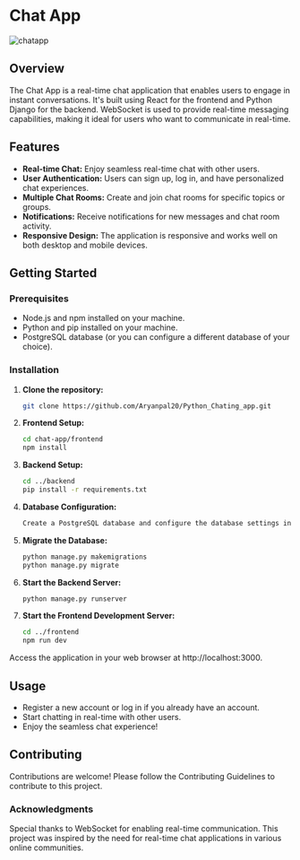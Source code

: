 # Chat App

![chatapp](https://github.com/Aryanpal20/Python_Chating_app/assets/99199495/7f050245-7224-48f7-a16c-c0bd69900906)


## Overview

The Chat App is a real-time chat application that enables users to engage in instant conversations. It's built using React for the frontend and Python Django for the backend. WebSocket is used to provide real-time messaging capabilities, making it ideal for users who want to communicate in real-time.

## Features

- **Real-time Chat:** Enjoy seamless real-time chat with other users.
- **User Authentication:** Users can sign up, log in, and have personalized chat experiences.
- **Multiple Chat Rooms:** Create and join chat rooms for specific topics or groups.
- **Notifications:** Receive notifications for new messages and chat room activity.
- **Responsive Design:** The application is responsive and works well on both desktop and mobile devices.

## Getting Started

### Prerequisites

- Node.js and npm installed on your machine.
- Python and pip installed on your machine.
- PostgreSQL database (or you can configure a different database of your choice).

### Installation

1. **Clone the repository:**

   ```bash
   git clone https://github.com/Aryanpal20/Python_Chating_app.git
2. **Frontend Setup:**

    ```bash
    cd chat-app/frontend
    npm install
3. **Backend Setup:**

    ```bash
    cd ../backend
    pip install -r requirements.txt
4. **Database Configuration:**
    
    ```bash
    Create a PostgreSQL database and configure the database settings in backend/settings.py.
5. **Migrate the Database:**
    
    ```bash
    python manage.py makemigrations
    python manage.py migrate
6. **Start the Backend Server:**
    
    ```bash
    python manage.py runserver 
7. **Start the Frontend Development Server:**
    
    ```bash
    cd ../frontend
    npm run dev
Access the application in your web browser at http://localhost:3000.

## Usage

- Register a new account or log in if you already have an account.
- Start chatting in real-time with other users.
- Enjoy the seamless chat experience!


## Contributing

Contributions are welcome! Please follow the Contributing Guidelines to contribute to this project.

### Acknowledgments

Special thanks to WebSocket for enabling real-time communication.
This project was inspired by the need for real-time chat applications in various online communities.
